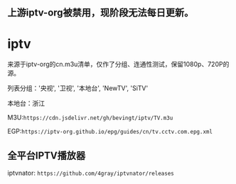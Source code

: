 上游iptv-org被禁用，现阶段无法每日更新。
---
# iptv

来源于iptv-org的cn.m3u清单，仅作了分组、连通性测试，保留1080p、720P的源。

列表分组：'央视', '卫视', '本地台', 'NewTV', 'SiTV'

本地台：浙江


M3U:`https://cdn.jsdelivr.net/gh/bevingt/iptv/TV.m3u`

EGP:`https://iptv-org.github.io/epg/guides/cn/tv.cctv.com.epg.xml`

## 全平台IPTV播放器
iptvnator:
`https://github.com/4gray/iptvnator/releases`
